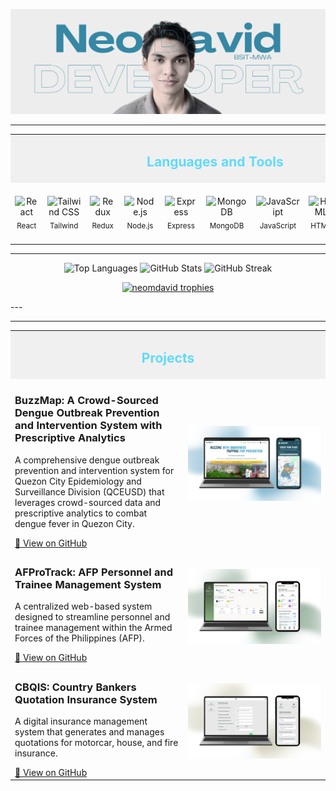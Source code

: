 <p align="center">
  <img src="https://github.com/neomdavid/neomdavid/blob/main/GitHubHeader.png" alt="neomdavid" />
</p>

---


<table align="center">
  <tr>
    <td colspan="11" align="center" bgcolor="#f0f0f0">
      <h2 style="color: #61dafb;">Languages and Tools</h2>
    </td>
  </tr>
  <tr>
    <td align="center"><img width="50" src="https://techstack-generator.vercel.app/react-icon.svg" alt="React" title="React"/><br/><sub>React</sub></td>
    <td align="center"><img width="50" src="https://raw.githubusercontent.com/marwin1991/profile-technology-icons/refs/heads/main/icons/tailwind_css.png" alt="Tailwind CSS" title="Tailwind CSS"/><br/><sub>Tailwind</sub></td>
    <td align="center"><img width="50" src="https://raw.githubusercontent.com/marwin1991/profile-technology-icons/refs/heads/main/icons/redux.png" alt="Redux" title="Redux"/><br/><sub>Redux</sub></td>
    <td align="center"><img width="50" src="https://raw.githubusercontent.com/marwin1991/profile-technology-icons/refs/heads/main/icons/node_js.png" alt="Node.js" title="Node.js"/><br/><sub>Node.js</sub></td>
    <td align="center"><img width="50" src="https://raw.githubusercontent.com/marwin1991/profile-technology-icons/refs/heads/main/icons/express.png" alt="Express" title="Express"/><br/><sub>Express</sub></td>
    <td align="center"><img width="50" src="https://raw.githubusercontent.com/marwin1991/profile-technology-icons/refs/heads/main/icons/mongodb.png" alt="MongoDB" title="MongoDB"/><br/><sub>MongoDB</sub></td>
    <td align="center"><img width="50" src="https://techstack-generator.vercel.app/js-icon.svg" alt="JavaScript" title="JavaScript"/><br/><sub>JavaScript</sub></td>
    <td align="center"><img width="50" src="https://raw.githubusercontent.com/marwin1991/profile-technology-icons/refs/heads/main/icons/html.png" alt="HTML" title="HTML"/><br/><sub>HTML</sub></td>
    <td align="center"><img width="50" src="https://raw.githubusercontent.com/marwin1991/profile-technology-icons/refs/heads/main/icons/css.png" alt="CSS" title="CSS"/><br/><sub>CSS</sub></td>
    <td align="center"><img width="50" src="https://techstack-generator.vercel.app/github-icon.svg" alt="Git" title="Git"/><br/><sub>Git</sub></td>
    <td align="center"><img width="50" src="https://raw.githubusercontent.com/marwin1991/profile-technology-icons/refs/heads/main/icons/react.png" alt="React Native" title="React Native"/><br/><sub>React Native</sub></td>
  </tr>
</table>



---
<p align="center">
  <img height="160" src="https://github-readme-stats.vercel.app/api/top-langs?username=neomdavid&show_icons=true&locale=en&layout=compact&theme=react" alt="Top Languages" />
  <img height="160" src="https://github-readme-stats.vercel.app/api?username=neomdavid&show_icons=true&locale=en&theme=react" alt="GitHub Stats" />
  <img height="160" src="https://github-readme-streak-stats.herokuapp.com/?user=neomdavid&theme=react" alt="GitHub Streak" />
</p>

<p align="center">
  <a href="https://github.com/ryo-ma/github-profile-trophy">
    <img src="https://github-profile-trophy.vercel.app/?username=neomdavid&theme=nord&margin-w=4" alt="neomdavid trophies" />
  </a>
</p>
---

---

<table align="center">
  <tr>
    <td colspan="2" align="center" bgcolor="#f0f0f0">
      <h2 style="color: #61dafb;">Projects</h2>
    </td>
  </tr>

  <!-- Project 1 -->
  <tr>
    <td width="55%">
      <h3>BuzzMap: A Crowd-Sourced Dengue Outbreak Prevention and Intervention System with Prescriptive Analytics</h3>
      <p>A comprehensive dengue outbreak prevention and intervention system for Quezon City Epidemiology and Surveillance Division (QCEUSD) that leverages crowd-sourced data and prescriptive analytics to combat dengue fever in Quezon City.</p>
      <a href="https://github.com/neomdavid/buzzmap-web">🔗 View on GitHub</a>
    </td>
    <td align="center" width="45%">
      <img src="https://github.com/neomdavid/neomdavid/blob/main/images/buzzmap.png" alt="BuzzMap: A Crowd-Sourced Dengue Outbreak Prevention and Intervention System with Prescriptive Analytics" width="400"/>
    </td>
  </tr>

  <!-- Project 2 -->
  <tr>
    <td width="55%">
      <h3>AFProTrack: AFP Personnel and Trainee Management System</h3>
      <p>A centralized web-based system designed to streamline personnel and trainee management within the Armed Forces of the Philippines (AFP).</p>
      <a href="https://github.com/neomdavid/ecommerce-app">🔗 View on GitHub</a>
    </td>
    <td align="center" width="45%">
      <img src="https://github.com/neomdavid/neomdavid/blob/main/images/afprotrack.png" alt="AFProTrack: AFP Personnel and Trainee Management System" width="400"/>
    </td>
  </tr>

  <!-- Project 3 -->
  <tr>
    <td width="55%">
      <h3>CBQIS: Country Bankers Quotation Insurance System</h3>
      <p>A digital insurance management system that generates and manages quotations for motorcar, house, and fire insurance.</p>
      <a href="https://github.com/neomdavid/chat-app">🔗 View on GitHub</a>
    </td>
    <td align="center" width="45%">
      <img src="https://github.com/neomdavid/neomdavid/blob/main/images/cbqis.png" alt="CBQIS: Country Bankers Quotation Insurance System" width="400"/>
    </td>
  </tr>

</table>
